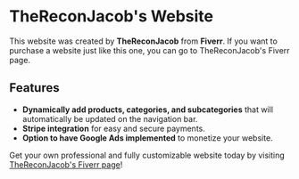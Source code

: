 # TheReconJacob's Website

This website was created by **TheReconJacob** from **Fiverr**. If you want to purchase a website just like this one, you can go to TheReconJacob's Fiverr page.

## Features

- **Dynamically add products, categories, and subcategories** that will automatically be updated on the navigation bar.
- **Stripe integration** for easy and secure payments.
- **Option to have Google Ads implemented** to monetize your website.

Get your own professional and fully customizable website today by visiting [TheReconJacob's Fiverr page](https://www.fiverr.com/thereconjacob/create-a-cheap-easy-to-use-ecommerce-website-with-zero-maintenance-costs)!